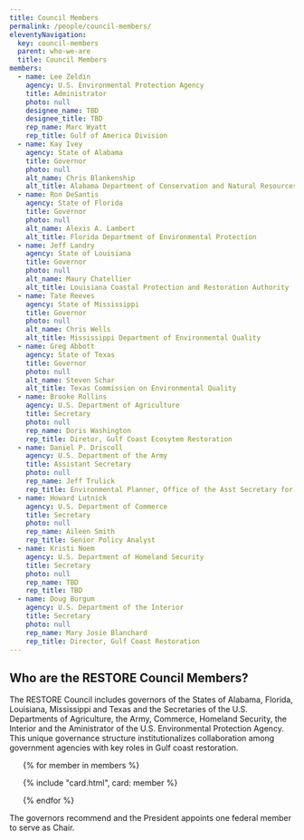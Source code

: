 ```yaml
---
title: Council Members
permalink: /people/council-members/
eleventyNavigation:
  key: council-members
  parent: who-we-are
  title: Council Members
members:
  - name: Lee Zeldin
    agency: U.S. Environmental Protection Agency
    title: Administrator
    photo: null
    designee_name: TBD
    designee_title: TBD
    rep_name: Marc Wyatt
    rep_title: Gulf of America Division
  - name: Kay Ivey
    agency: State of Alabama
    title: Governor
    photo: null
    alt_name: Chris Blankenship
    alt_title: Alabama Department of Conservation and Natural Resources
  - name: Ron DeSantis
    agency: State of Florida
    title: Governor
    photo: null
    alt_name: Alexis A. Lambert
    alt_title: Florida Department of Environmental Protection
  - name: Jeff Landry
    agency: State of Louisiana
    title: Governor
    photo: null
    alt_name: Maury Chatellier
    alt_title: Louisiana Coastal Protection and Restoration Authority
  - name: Tate Reeves
    agency: State of Mississippi
    title: Governor
    photo: null
    alt_name: Chris Wells
    alt_title: Mississippi Department of Environmental Quality
  - name: Greg Abbott
    agency: State of Texas
    title: Governor
    photo: null
    alt_name: Steven Schar
    alt_title: Texas Commission on Environmental Quality
  - name: Brooke Rollins
    agency: U.S. Department of Agriculture
    title: Secretary
    photo: null
    rep_name: Doris Washington
    rep_title: Diretor, Gulf Coast Ecosytem Restoration
  - name: Daniel P. Driscoll
    agency: U.S. Department of the Army
    title: Assistant Secretary
    photo: null
    rep_name: Jeff Trulick
    rep_title: Environmental Planner, Office of the Asst Secretary for Army Civil Works
  - name: Howard Lutnick
    agency: U.S. Department of Commerce
    title: Secretary
    photo: null
    rep_name: Aileen Smith
    rep_title: Senior Policy Analyst
  - name: Kristi Noem
    agency: U.S. Department of Homeland Security
    title: Secretary
    photo: null
    rep_name: TBD
    rep_title: TBD
  - name: Doug Burgum
    agency: U.S. Department of the Interior
    title: Secretary
    photo: null
    rep_name: Mary Josie Blanchard
    rep_title: Director, Gulf Coast Restoration
---
```


## Who are the RESTORE Council Members?

The RESTORE Council includes governors of the States of Alabama, Florida, Louisiana, Mississippi and Texas and the Secretaries of the U.S. Departments of Agriculture, the Army, Commerce, Homeland Security, the Interior and the Aministrator of the U.S. Environmental Protection Agency. This unique governance structure institutionalizes collaboration among government agencies with key roles in Gulf coast restoration.

<ul class="usa-card-group padding-top-5">

{% for member in members %}

{% include "card.html", card: member %}

{% endfor %}

</ul>

The governors recommend and the President appoints one federal member to serve as Chair.
